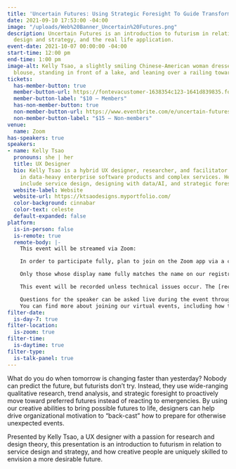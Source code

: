 ```yaml
---
title: 'Uncertain Futures: Using Strategic Foresight To Guide Transformation'
date: 2021-09-10 17:53:00 -04:00
image: "/uploads/Web%20Banner_Uncertain%20Futures.png"
description: Uncertain Futures is an introduction to futurism in relation to service
  design and strategy, and the real life application.
event-date: 2021-10-07 00:00:00 -04:00
start-time: 12:00 pm
end-time: 1:00 pm
image-alt: Kelly Tsao, a slightly smiling Chinese-American woman dressed in a professional
  blouse, standing in front of a lake, and leaning over a railing towards the camera.
tickets:
  has-member-button: true
  member-button-url: https://fontevacustomer-1638354c123-1641d839835.force.com/services/oauth2/authorize?client_id=3MVG9nthuDc9owbcOq7_07W.HriOQQPWTbMkrpOla.ajDQlTHf4_uby_mhwylcX.mJBU2O2SppTiZMS0J_HJd&response_type=code&redirect_uri=https://ikit.aiga.org/ikit_national_util/ikit-national-util-sso-redirect/&state=https%3A%2F%2Fdc.aiga.org%2F%3Fpost_type%3Dikit_event%26p%3D447811%26redirect_source%3Deventbrite_register
  member-button-label: "$10 — Members"
  has-non-member-button: true
  non-member-button-url: https://www.eventbrite.com/e/uncertain-futures-using-strategic-foresight-to-guide-transformation-tickets-170374101524
  non-member-button-label: "$15 — Non-members"
venue:
  name: Zoom
has-speakers: true
speakers:
- name: Kelly Tsao
  pronouns: she | her
  title: UX Designer
  bio: Kelly Tsao is a hybrid UX designer, researcher, and facilitator with experience
    in data-heavy enterprise software products and complex services. Her interests
    include service design, designing with data/AI, and strategic foresight.
  website-label: Website
  website-url: https://ktsaodesigns.myportfolio.com/
  color-background: cinnabar
  color-text: celeste
  default-expanded: false
platform:
  is-in-person: false
  is-remote: true
  remote-body: |-
    This event will be streamed via Zoom:

    In order to participate fully, plan to join on the Zoom app via a computer, tablet, or mobile device with enough bandwidth to support viewing video.

    Only those whose display name fully matches the name on our registration list will be admitted from the waiting room, in order to ensure only those who have registered for the event are able to attend — and to create space for intimate conversations.

    This event will be recorded unless technical issues occur. The [recordings will be shared in the AIGA DC recordings archive](https://dc.aiga.org/introducing-the-aiga-dc-event-recordings-archive/) for AIGA members to rewatch or catch up on at a later date. <i>(You can [register for a membership](https://dc.aiga.org/membership/membership-rates/) on our website for just $50 for a year.)</i>

    Questions for the speaker can be asked live during the event through the chat.
    You can find more about joining our virtual events, including how to connect, directions to troubleshoot, and information about our refund policy in our [FAQs](https://dcdesignweek.org/faqs/).
filter-date:
  is-day-7: true
filter-location:
  is-zoom: true
filter-time:
  is-daytime: true
filter-type:
  is-talk-panel: true
---
```


What do you do when tomorrow is changing faster than yesterday? 
Nobody can predict the future, but futurists don’t try. Instead, they use wide-ranging qualitative research, trend analysis, and strategic foresight to proactively move toward preferred futures instead of reacting to emergencies. By using our creative abilities to bring possible futures to life, designers can help drive organizational motivation to “back-cast” how to prepare for otherwise unexpected events. 

Presented by Kelly Tsao, a UX designer with a passion for research and design theory,  this presentation is an introduction to futurism in relation to service design and strategy, and how creative people are uniquely skilled to envision a more desirable future.
